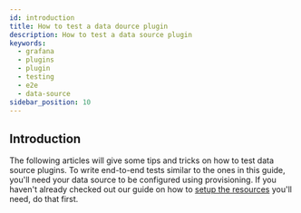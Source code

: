 ```yaml
---
id: introduction
title: How to test a data dource plugin
description: How to test a data source plugin
keywords:
  - grafana
  - plugins
  - plugin
  - testing
  - e2e
  - data-source
sidebar_position: 10
---
```


## Introduction

The following articles will give some tips and tricks on how to test data source plugins. To write end-to-end tests similar to the ones in this guide, you'll need your data source to be configured using provisioning. If you haven't already checked out our guide on how to [setup the resources](../setup-resources.md) you'll need, do that first.

<DocLinkList />
